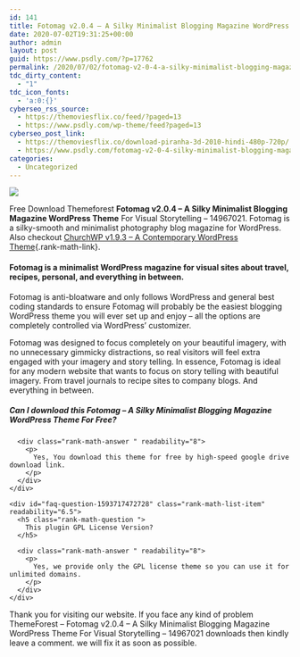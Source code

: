 ```yaml
---
id: 141
title: Fotomag v2.0.4 – A Silky Minimalist Blogging Magazine WordPress Theme For Visual Storytelling – 14967021
date: 2020-07-02T19:31:25+00:00
author: admin
layout: post
guid: https://www.psdly.com/?p=17762
permalink: /2020/07/02/fotomag-v2-0-4-a-silky-minimalist-blogging-magazine-wordpress-theme-for-visual-storytelling-14967021/
tdc_dirty_content:
  - "1"
tdc_icon_fonts:
  - 'a:0:{}'
cyberseo_rss_source:
  - https://themoviesflix.co/feed/?paged=13
  - https://www.psdly.com/wp-theme/feed?paged=13
cyberseo_post_link:
  - https://themoviesflix.co/download-piranha-3d-2010-hindi-480p-720p/
  - https://www.psdly.com/fotomag-v2-0-4-silky-minimalist-blogging-magazine-wordpress-theme-for-visual-storytelling-14967021
categories:
  - Uncategorized
---
```

<div>
  <img src="https://i0.wp.com/www.psdly.com/wp-content/uploads/2020/07/ThemeForest-Fotomag-v2.0.4-A-Silky-Minimalist-Blogging-Magazine-WordPress-Theme-For-Visual-Storytelling-14967021.jpg" class="ff-og-image-inserted" />
</div>

Free Download Themeforest **Fotomag v2.0.4 – A Silky Minimalist Blogging Magazine WordPress Theme** For Visual Storytelling – 14967021. Fotomag is a silky-smooth and minimalist photography blog magazine for WordPress. Also checkout [ChurchWP v1.9.3 – A Contemporary WordPress Theme](https://www.psdly.com/2020/07/churchwp-v1-9-3-contemporary-wordpress-theme-19128148.html){.rank-math-link}.

#### Fotomag is a minimalist WordPress magazine for visual sites about travel, recipes, personal, and everything in between.

Fotomag is anti-bloatware and only follows WordPress and general best coding standards to ensure Fotomag will probably be the easiest blogging WordPress theme you will ever set up and enjoy – all the options are completely controlled via WordPress’ customizer.

Fotomag was designed to focus completely on your beautiful imagery, with no unnecessary gimmicky distractions, so real visitors will feel extra engaged with your imagery and story telling. In essence, Fotomag is ideal for any modern website that wants to focus on story telling with beautiful imagery. From travel journals to recipe sites to company blogs. And everything in between.

<div id="rank-math-faq" class="rank-math-block">
  <div class="rank-math-list ">
    <div id="faq-question-1593717380254" class="rank-math-list-item" readability="6.5">
      <h5 class="rank-math-question ">
        Can I download this Fotomag – A Silky Minimalist Blogging Magazine WordPress Theme For Free?
      </h5>
      
      <div class="rank-math-answer " readability="8">
        <p>
          Yes, You download this theme for free by high-speed google drive download link.
        </p>
      </div>
    </div>
    
    <div id="faq-question-1593717472728" class="rank-math-list-item" readability="6.5">
      <h5 class="rank-math-question ">
        This plugin GPL License Version?
      </h5>
      
      <div class="rank-math-answer " readability="8">
        <p>
          Yes, we provide only the GPL license theme so you can use it for unlimited domains.
        </p>
      </div>
    </div>
  </div>
</div>

Thank you for visiting our website. If you face any kind of problem ThemeForest – Fotomag v2.0.4 – A Silky Minimalist Blogging Magazine WordPress Theme For Visual Storytelling – 14967021 downloads then kindly leave a comment. we will fix it as soon as possible.